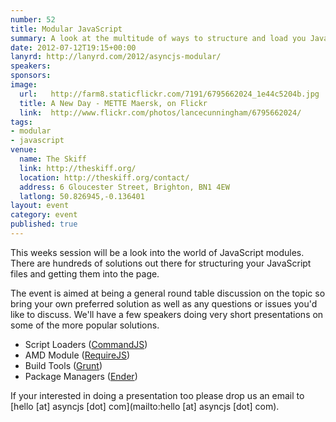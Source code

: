```yaml
---
number: 52
title: Modular JavaScript
summary: A look at the multitude of ways to structure and load you JavaScript.
date: 2012-07-12T19:15+00:00
lanyrd: http://lanyrd.com/2012/asyncjs-modular/
speakers:
sponsors:
image:
  url:   http://farm8.staticflickr.com/7191/6795662024_1e44c5204b.jpg
  title: A New Day - METTE Maersk, on Flickr
  link:  http://www.flickr.com/photos/lancecunningham/6795662024/
tags:
- modular
- javascript
venue:
  name: The Skiff
  link: http://theskiff.org/
  location: http://theskiff.org/contact/
  address: 6 Gloucester Street, Brighton, BN1 4EW
  latlong: 50.826945,-0.136401
layout: event
category: event
published: true
---
```


This weeks session will be a look into the world of JavaScript modules. There
are hundreds of solutions out there for structuring your JavaScript files and
getting them into the page.

The event is aimed at being a general round table discussion on the topic
so bring your own preferred solution as well as any questions or issues you'd
like to discuss. We'll have a few speakers doing very short presentations on
some of the more popular solutions.

- Script Loaders ([CommandJS][#cmd])
- AMD Module ([RequireJS][#rqr])
- Build Tools ([Grunt][#gnt])
- Package Managers ([Ender][#edr])

If your interested in doing a presentation too please drop us an email to
[hello [at] asyncjs [dot] com](mailto:hello [at] asyncjs [dot] com).

[#cmd]: https://github.com/premasagar/cmd.js
[#rqr]: http://requirejs.org
[#gnt]: https://github.com/cowboy/grunt
[#edr]: http://ender.no.de

